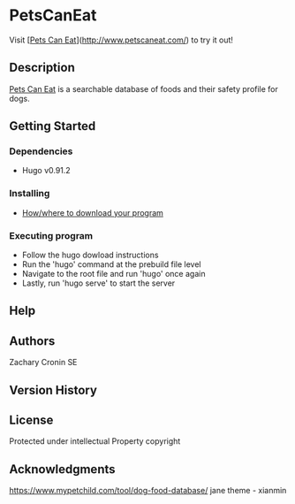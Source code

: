 # PetsCanEat
Visit [[Pets Can Eat](https://PetsCanEat.com)](http://www.petscaneat.com/) to try it out!

## Description

[Pets Can Eat](https://PetsCanEat.com) is a searchable database of foods and their safety profile for dogs.

## Getting Started

### Dependencies

* Hugo v0.91.2

### Installing

* [How/where to download your program](https://gohugo.io/)

### Executing program

* Follow the hugo dowload instructions
* Run the 'hugo' command at the prebuild file level
* Navigate to the root file and run 'hugo' once again
* Lastly, run 'hugo serve' to start the server

## Help

## Authors
Zachary Cronin SE

## Version History

## License
Protected under intellectual Property copyright 

## Acknowledgments
https://www.mypetchild.com/tool/dog-food-database/
jane theme - xianmin
